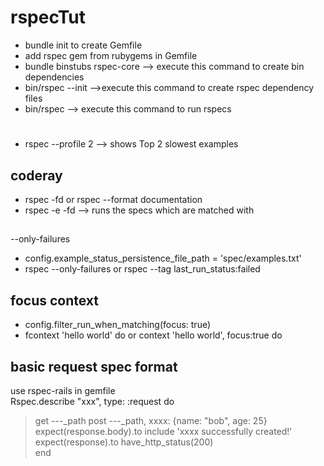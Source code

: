 # rspecTut
* bundle init to create Gemfile
* add rspec gem from rubygems in Gemfile
* bundle binstubs rspec-core --> execute this command to create bin dependencies
* bin/rspec --init -->execute this command to create rspec dependency files
* bin/rspec --> execute this command to run rspecs

#
* rspec --profile 2 --> shows Top 2 slowest examples

## coderay
* rspec -fd or rspec --format documentation
* rspec -e <sample word here> -fd --> runs the specs which are matched with <sample word here>

##
--only-failures
* config.example_status_persistence_file_path = 'spec/examples.txt'
* rspec --only-failures or rspec --tag last_run_status:failed

## focus context
* config.filter_run_when_matching(focus: true)
* fcontext 'hello world' do or context 'hello world', focus:true do

## basic request spec format
use rspec-rails in gemfile\
Rspec.describe "xxx", type: :request do
 > get ---_path
 > post ---_path, xxxx: {name: "bob", age: 25}
 > expect(response.body).to include 'xxxx successfully created!'
 > expect(response).to have_http_status(200)\
 end
